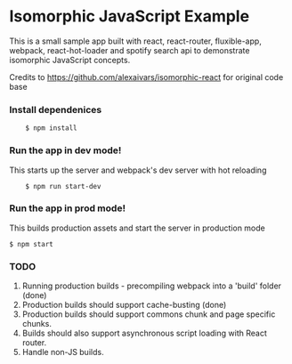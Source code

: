 Isomorphic JavaScript Example
===================

This is a small sample app built with react, react-router, fluxible-app, webpack, react-hot-loader and spotify search api to demonstrate isomorphic JavaScript concepts.

Credits to https://github.com/alexaivars/isomorphic-react for original code base

### Install dependenices

		$ npm install

### Run the app in dev mode!

This starts up the server and webpack's dev server with hot reloading

		$ npm run start-dev

### Run the app in prod mode!

This builds production assets and start the server in production mode

    $ npm start

### TODO 

1. Running production builds - precompiling webpack into a 'build' folder (done)
2. Production builds should support cache-busting (done)
3. Production builds should support commons chunk and page specific chunks. 
4. Builds should also support asynchronous script loading with React router.
5. Handle non-JS builds.